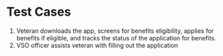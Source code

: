 # Test Cases
1. Veteran downloads the app, screens for benefits eligibility, applies for benefits if eligible, and tracks the status of the application for benefits.
2. VSO officer assists veteran with filling out the application